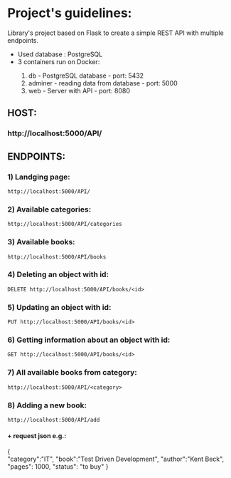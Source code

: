 # Project's guidelines:
Library's project based on Flask to create a simple REST API with multiple endpoints.

<ul>
<li>Used database : PostgreSQL</li>

<li>3 containers run on Docker:</li> 
<ol>
<li>db - PostgreSQL database - port: 5432</li>
<li>adminer - reading data from database - port: 5000</li>
<li>web - Server with API - port: 8080 </li>
</ol>
</ul>

## HOST:

### http://localhost:5000/API/

## ENDPOINTS:

### 1) Landging page:
    http://localhost:5000/API/

### 2) Available categories:
    http://localhost:5000/API/categories

### 3) Available books:
    http://localhost:5000/API/books

### 4) Deleting an object with id:
    DELETE http://localhost:5000/API/books/<id>
    
### 5) Updating an object with id:
    PUT http://localhost:5000/API/books/<id>

### 6) Getting information about an object with id:
    GET http://localhost:5000/API/books/<id>

### 7) All available books from category:
    http://localhost:5000/API/<category>

### 8) Adding a new book:
    http://localhost:5000/API/add  

#### + request json e.g.:
{   
    "category":"IT",
    "book":"Test Driven Development",
    "author":"Kent Beck",
    "pages": 1000,
    "status": "to buy"
}